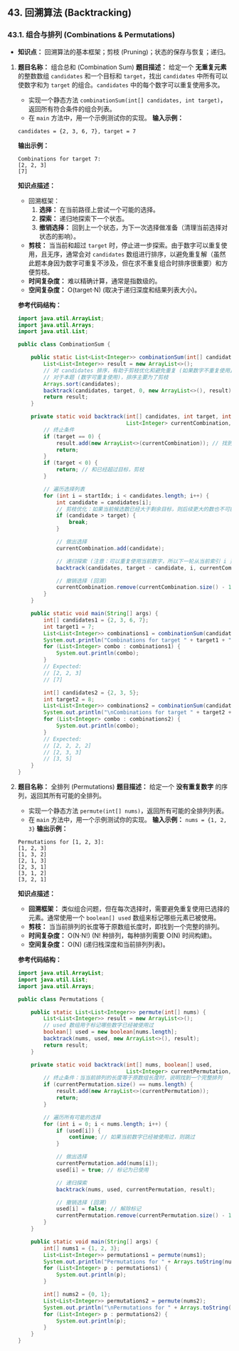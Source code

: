 ## 43. 回溯算法 (Backtracking)

### 43.1. 组合与排列 (Combinations & Permutations)

- **知识点：** 回溯算法的基本框架；剪枝 (Pruning)；状态的保存与恢复；递归。

1. **题目名称：** 组合总和 (Combination Sum) **题目描述：** 给定一个 **无重复元素** 的整数数组 `candidates` 和一个目标和 `target`，找出 `candidates` 中所有可以使数字和为 `target` 的组合。`candidates` 中的每个数字可以重复使用多次。

   - 实现一个静态方法 `combinationSum(int[] candidates, int target)`，返回所有符合条件的组合列表。
   - 在 `main` 方法中，用一个示例测试你的实现。 **输入示例：**

   ```
   candidates = {2, 3, 6, 7}, target = 7
   ```

   **输出示例：**

   ```
   Combinations for target 7:
   [2, 2, 3]
   [7]
   ```

   **知识点描述：**

   - 回溯框架：
     1. **选择：** 在当前路径上尝试一个可能的选择。
     2. **探索：** 递归地探索下一个状态。
     3. **撤销选择：** 回到上一个状态，为下一次选择做准备（清理当前选择对状态的影响）。
   - **剪枝：** 当当前和超过 `target` 时，停止进一步探索。由于数字可以重复使用，且无序，通常会对 `candidates` 数组进行排序，以避免重复解（虽然此题本身因为数字可重复不涉及，但在求不重复组合时排序很重要）和方便剪枝。
   - **时间复杂度：** 难以精确计算，通常是指数级的。
   - **空间复杂度：** O(target⋅N) (取决于递归深度和结果列表大小)。

   **参考代码结构：**

   

   ```java
   import java.util.ArrayList;
   import java.util.Arrays;
   import java.util.List;
   
   public class CombinationSum {
   
       public static List<List<Integer>> combinationSum(int[] candidates, int target) {
           List<List<Integer>> result = new ArrayList<>();
           // 对 candidates 排序，有助于剪枝优化和避免重复 (如果数字不重复使用且需要去重)
           // 对于本题 (数字可重复使用)，排序主要为了剪枝
           Arrays.sort(candidates);
           backtrack(candidates, target, 0, new ArrayList<>(), result);
           return result;
       }
   
       private static void backtrack(int[] candidates, int target, int startIdx,
                                     List<Integer> currentCombination, List<List<Integer>> result) {
           // 终止条件
           if (target == 0) {
               result.add(new ArrayList<>(currentCombination)); // 找到一个有效组合，添加到结果
               return;
           }
           if (target < 0) {
               return; // 和已经超过目标，剪枝
           }
   
           // 遍历选择列表
           for (int i = startIdx; i < candidates.length; i++) {
               int candidate = candidates[i];
               // 剪枝优化：如果当前候选数已经大于剩余目标，则后续更大的数也不可能满足
               if (candidate > target) {
                   break;
               }
   
               // 做出选择
               currentCombination.add(candidate);
   
               // 递归探索 (注意：可以重复使用当前数字，所以下一轮从当前索引 i 开始)
               backtrack(candidates, target - candidate, i, currentCombination, result);
   
               // 撤销选择 (回溯)
               currentCombination.remove(currentCombination.size() - 1);
           }
       }
   
       public static void main(String[] args) {
           int[] candidates1 = {2, 3, 6, 7};
           int target1 = 7;
           List<List<Integer>> combinations1 = combinationSum(candidates1, target1);
           System.out.println("Combinations for target " + target1 + ":");
           for (List<Integer> combo : combinations1) {
               System.out.println(combo);
           }
           // Expected:
           // [2, 2, 3]
           // [7]
   
           int[] candidates2 = {2, 3, 5};
           int target2 = 8;
           List<List<Integer>> combinations2 = combinationSum(candidates2, target2);
           System.out.println("\nCombinations for target " + target2 + ":");
           for (List<Integer> combo : combinations2) {
               System.out.println(combo);
           }
           // Expected:
           // [2, 2, 2, 2]
           // [2, 3, 3]
           // [3, 5]
       }
   }
   ```

2. **题目名称：** 全排列 (Permutations) **题目描述：** 给定一个 **没有重复数字** 的序列，返回其所有可能的全排列。

   - 实现一个静态方法 `permute(int[] nums)`，返回所有可能的全排列列表。
   - 在 `main` 方法中，用一个示例测试你的实现。 **输入示例：** `nums = {1, 2, 3}` **输出示例：**

   ```
   Permutations for [1, 2, 3]:
   [1, 2, 3]
   [1, 3, 2]
   [2, 1, 3]
   [2, 3, 1]
   [3, 1, 2]
   [3, 2, 1]
   ```

   **知识点描述：**

   - **回溯框架：** 类似组合问题，但在每次选择时，需要避免重复使用已选择的元素。通常使用一个 `boolean[] used` 数组来标记哪些元素已被使用。
   - **剪枝：** 当当前排列的长度等于原数组长度时，即找到一个完整的排列。
   - **时间复杂度：** O(N⋅N!) (N! 种排列，每种排列需要 O(N) 时间构建)。
   - **空间复杂度：** O(N) (递归栈深度和当前排列列表)。

   **参考代码结构：**

   ```java
   import java.util.ArrayList;
   import java.util.List;
   import java.util.Arrays;
   
   public class Permutations {
   
       public static List<List<Integer>> permute(int[] nums) {
           List<List<Integer>> result = new ArrayList<>();
           // used 数组用于标记哪些数字已经被使用过
           boolean[] used = new boolean[nums.length];
           backtrack(nums, used, new ArrayList<>(), result);
           return result;
       }
   
       private static void backtrack(int[] nums, boolean[] used,
                                     List<Integer> currentPermutation, List<List<Integer>> result) {
           // 终止条件：当当前排列的长度等于原数组长度时，说明找到一个完整排列
           if (currentPermutation.size() == nums.length) {
               result.add(new ArrayList<>(currentPermutation));
               return;
           }
   
           // 遍历所有可能的选择
           for (int i = 0; i < nums.length; i++) {
               if (used[i]) {
                   continue; // 如果当前数字已经被使用过，则跳过
               }
   
               // 做出选择
               currentPermutation.add(nums[i]);
               used[i] = true; // 标记为已使用
   
               // 递归探索
               backtrack(nums, used, currentPermutation, result);
   
               // 撤销选择 (回溯)
               used[i] = false; // 解除标记
               currentPermutation.remove(currentPermutation.size() - 1);
           }
       }
   
       public static void main(String[] args) {
           int[] nums1 = {1, 2, 3};
           List<List<Integer>> permutations1 = permute(nums1);
           System.out.println("Permutations for " + Arrays.toString(nums1) + ":");
           for (List<Integer> p : permutations1) {
               System.out.println(p);
           }
   
           int[] nums2 = {0, 1};
           List<List<Integer>> permutations2 = permute(nums2);
           System.out.println("\nPermutations for " + Arrays.toString(nums2) + ":");
           for (List<Integer> p : permutations2) {
               System.out.println(p);
           }
       }
   }
   ```